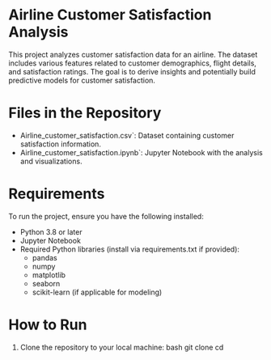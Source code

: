 # Airline Customer Satisfaction Analysis

This project analyzes customer satisfaction data for an airline. The dataset includes various features related to customer demographics, flight details, and satisfaction ratings. 
The goal is to derive insights and potentially build predictive models for customer satisfaction.

# Files in the Repository

- Airline_customer_satisfaction.csv`: Dataset containing customer satisfaction information.
- Airline_customer_satisfaction.ipynb`: Jupyter Notebook with the analysis and visualizations.

# Requirements

To run the project, ensure you have the following installed:

- Python 3.8 or later
- Jupyter Notebook
- Required Python libraries (install via requirements.txt if provided):
  - pandas
  - numpy
  - matplotlib
  - seaborn
  - scikit-learn (if applicable for modeling)

# How to Run

1. Clone the repository to your local machine:
   bash
   git clone <repository-url>
   cd <repository-folder>
